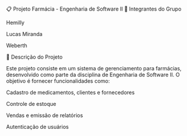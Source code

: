 📋 Projeto Farmácia - Engenharia de Software II
👥 Integrantes do Grupo

Hemilly

Lucas Miranda

Weberth

📌 Descrição do Projeto

Este projeto consiste em um sistema de gerenciamento para farmácias, desenvolvido como parte da disciplina de Engenharia de Software II. O objetivo é fornecer funcionalidades como:

Cadastro de medicamentos, clientes e fornecedores

Controle de estoque

Vendas e emissão de relatórios

Autenticação de usuários

